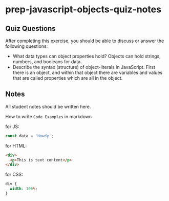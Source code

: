 # prep-javascript-objects-quiz-notes

## Quiz Questions

After completing this exercise, you should be able to discuss or answer the following questions:

- What data types can object properties hold?
  Objects can hold strings, numbers, and booleans for data.
- Describe the syntax (structure) of object-literals in JavaScript.
  First there is an object, and within that object there are variables and values that are called properties which are all in the object.

## Notes

All student notes should be written here.

How to write `Code Examples` in markdown

for JS:

```javascript
const data = 'Howdy';
```

for HTML:

```html
<div>
  <p>This is text content</p>
</div>
```

for CSS:

```css
div {
  width: 100%;
}
```
